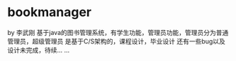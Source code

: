 # bookmanager
by 李武刚
基于java的图书管理系统，有学生功能，管理员功能，管理员分为普通管理员，超级管理员
是基于C/S架构的，课程设计，毕业设计
还有一些bug以及设计未完成，待续... ...
